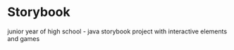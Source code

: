 # Storybook
junior year of high school - java storybook project with interactive elements and games
